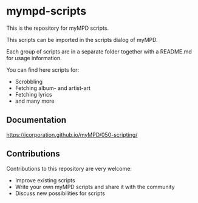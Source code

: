 # mympd-scripts

This is the repository for myMPD scripts.

This scripts can be imported in the scripts dialog of myMPD.

Each group of scripts are in a separate folder together with a README.md for usage information.

You can find here scripts for:

- Scrobbling
- Fetching album- and artist-art
- Fetching lyrics
- and many more

## Documentation

https://jcorporation.github.io/myMPD/050-scripting/

## Contributions

Contributions to this repository are very welcome:

- Improve existing scripts
- Write your own myMPD scripts and share it with the community
- Discuss new possibilities for scripts
